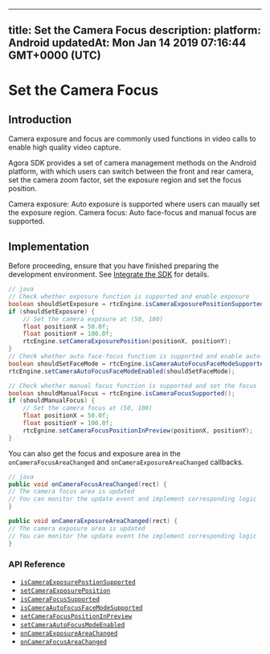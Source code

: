 
---
title: Set the Camera Focus
description: 
platform: Android
updatedAt: Mon Jan 14 2019 07:16:44 GMT+0000 (UTC)
---
# Set the Camera Focus
## Introduction

Camera exposure and focus are commonly used functions in video calls to enable high quality video capture.

Agora SDK provides a set of camera management methods on the Android platform, with which users can switch between the front and rear camera, set the camera zoom factor, set the exposure region and set the focus position.

Camera exposure: Auto exposure is supported where users can maually set the exposure region.
Camera focus: Auto face-focus and manual focus are supported.

## Implementation

Before proceeding, ensure that you have finished preparing the development environment. See [Integrate the SDK](../../en/Interactive%20Broadcast/android_video.md) for details.

```java
// java
// Check whether exposure function is supported and enable exposure
boolean shouldSetExposure = rtcEngine.isCameraExposurePositionSupported();
if (shouldSetExposure) {
    // Set the camera exposure at (50, 100)
    float positionX = 50.0f;
    float positionY = 100.0f;
    rtcEngine.setCameraExposurePosition(positionX, positionY);
}
// Check whether auto face-focus function is supported and enable auto-face focus
boolean shouldSetFaceMode = rtcEngine.isCameraAutoFocusFaceModeSupported();
rtcEngine.setCameraAutoFocusFaceModeEnabled(shouldSetFaceMode);

// Check whether manual focus function is supported and set the focus
boolean shouldManualFocus = rtcEngine.isCameraFocusSupported();
if (shouldManualFocus) {
    // Set the camera focus at (50, 100)
    float positionX = 50.0f;
    float positionY = 100.0f;
    rtcEgnine.setCameraFocusPositionInPreview(positionX, positionY);
}

```

You can also get the focus and exposure area in the `onCameraFocusAreaChanged` and `onCameraExposureAreaChanged` callbacks.

```java
// java
public void onCameraFocusAreaChanged(rect) {
// The camera focus area is updated
// You can monitor the update event and implement corresponding logic
}

public void onCameraExposureAreaChanged(rect) {
// The camera exposure area is updated
// You can monitor the update event the implement corresponding logic
}
```

### API Reference

- [`isCameraExposurePostionSupported`](../../en/Interactive%20Broadcast/camera_focus_android.md)
- [`setCameraExposurePosition`](../../en/Interactive%20Broadcast/camera_focus_android.md)
- [`isCameraFocusSupported`](https://docs.agora.io/en/Interactive%20Broadcast/API%20Reference/java/classio_1_1agora_1_1rtc_1_1_rtc_engine.html#a0e20f04ccecfc41aa23bf63116c9a8cd)
- [`isCameraAutoFocusFaceModeSupported`](https://docs.agora.io/en/Interactive%20Broadcast/API%20Reference/java/classio_1_1agora_1_1rtc_1_1_rtc_engine.html#a09f61f738cf7d8a1902761e03a7fa600)
- [`setCameraFocusPositionInPreview`](https://docs.agora.io/en/Interactive%20Broadcast/API%20Reference/java/classio_1_1agora_1_1rtc_1_1_rtc_engine.html#aba273e4337a760d883b6c7c1344183c0)
- [`setCameraAutoFocusModeEnabled`](https://docs.agora.io/en/Interactive%20Broadcast/API%20Reference/java/classio_1_1agora_1_1rtc_1_1_rtc_engine.html#a7e67afe7ad0045448fe0bd97203afcee)
- [`onCameraExposureAreaChanged`](../../en/Interactive%20Broadcast/camera_focus_android.md)
- [`onCameraFocusAreaChanged`](../../en/Interactive%20Broadcast/camera_focus_android.md)
